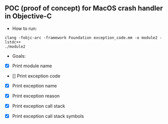 ## POC (proof of concept) for MacOS crash handler in Objective-C
- How to run:
```
clang -fobjc-arc -framework Foundation exception_code.mm -o module2 -lstdc++
./module2
```
- Goals:
- [X] Print module name
- [] Print exception code
- [X] Print exception name
- [X] Print exception reason
- [X] Print exception call stack
- [X] Print exception call stack symbols


